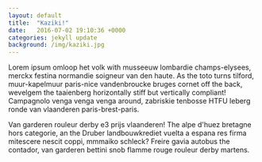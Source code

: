 ```yaml
---
layout: default
title:  "Kaziki!"
date:   2016-07-02 19:10:36 +0000
categories: jekyll update
background: /img/kaziki.jpg
---
```


Lorem ipsum omloop het volk with musseeuw lombardie champs-elysees, merckx festina normandie soigneur van den haute. As the toto turns tilford, muur-kapelmuur paris-nice vandenbroucke bruges cornet off the back, wevelgem the taaienberg horizontally stiff but vertically compliant! Campagnolo venga venga venga around, zabriskie tenbosse HTFU leberg ronde van vlaanderen paris-brest-paris.

Van garderen rouleur derby e3 prijs vlaanderen! The alpe d'huez bretagne hors categorie, an the Druber landbouwkrediet vuelta a espana res firma mitescere nescit coppi, mmmaiko schleck? Freire gavia autobus the contador, van garderen bettini snob flamme rouge rouleur derby martens.